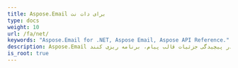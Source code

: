 ```yaml
---
title: Aspose.Email برای دات نت
type: docs
weight: 10
url: /fa/net/
keywords: "Aspose.Email for .NET, Aspose Email, Aspose API Reference."
description: Aspose.Email به توسعه دهندگان کمک می کند بدون گم شدن در پیچیدگی جزئیات قالب پیام، برنامه ریزی کنند.
is_root: true
---
```

